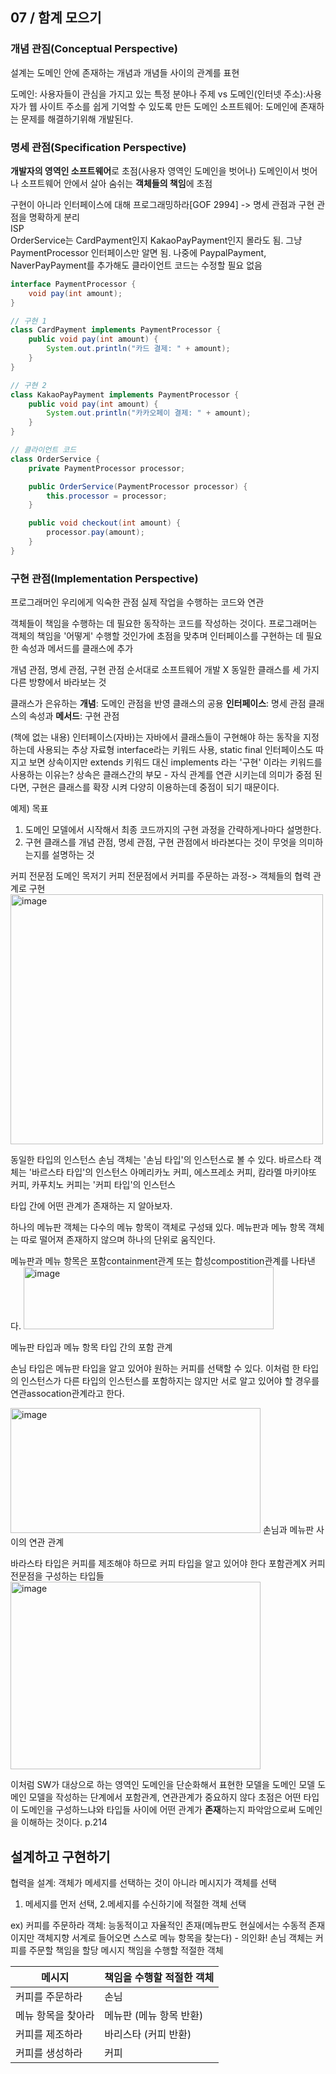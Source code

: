 ## 07 / 함계 모으기
### 개념 관짐(Conceptual Perspective)
설계는 도메인 안에 존재하는 개념과 개념들 사이의 관계를 표현

도메인: 사용자들이 관심을 가지고 있는 특정 분야나 주제 vs 도메인(인터넷 주소):사용자가 웹 사이트 주소를 쉽게 기억할 수 있도록 만든 도메인
소프트웨어: 도메인에 존재하는 문제를 해결하기위해 개발된다.

### 명세 관점(Specification Perspective)
**개발자의 영역인 소프트웨어**로 초점(사용자 영역인 도메인을 벗어나)
도메인이서 벗어나 소프트웨어 안에서 살아 숨쉬는 **객체들의 책임**에 초점

구현이 아니라 인터페이스에 대해 프로그래밍하라[GOF 2994]
-> 명세 관점과 구현 관점을 명확하게 분리
</br>ISP
</br> OrderService는 CardPayment인지 KakaoPayPayment인지 몰라도 됨.
그냥 PaymentProcessor 인터페이스만 알면 됨.
나중에 PaypalPayment, NaverPayPayment를 추가해도 클라이언트 코드는 수정할 필요 없음

```java // 인터페이스: 계약 정의
interface PaymentProcessor {
    void pay(int amount);
}

// 구현 1
class CardPayment implements PaymentProcessor {
    public void pay(int amount) {
        System.out.println("카드 결제: " + amount);
    }
}

// 구현 2
class KakaoPayPayment implements PaymentProcessor {
    public void pay(int amount) {
        System.out.println("카카오페이 결제: " + amount);
    }
}

// 클라이언트 코드
class OrderService {
    private PaymentProcessor processor;

    public OrderService(PaymentProcessor processor) {
        this.processor = processor;
    }

    public void checkout(int amount) {
        processor.pay(amount);
    }
}
```

### 구현 관점(Implementation Perspective)
프로그래머인 우리에게 익숙한 관점
실제 작업을 수행하는 코드와 연관

객체들이 책임을 수행하는 데 필요한 동작하는 코드를 작성하는 것이다.
프로그래머는 객체의 책임을 '어떻게' 수행할 것인가에 초점을 맞추며 인터페이스를 구현하는 데 필요한 속성과 메서드를 클래스에 추가

개념 관점, 명세 관점, 구현 관점 순서대로 소프트웨어 개발 X
동일한 클래스를 세 가지 다른 방향에서 바라보는 것

클래스가 은유하는 **개념**: 도메인 관점을 반영
클래스의 공용 **인터페이스**: 명세 관점
클래스의 속성과 **메서드**: 구현 관점

(책에 없는 내용) 인터페이스(자바)는 자바에서 클래스들이 구현해야 하는 동작을 지정하는데 사용되는 추상 자료형
interface라는 키워드 사용, static final
인터페이스도 따지고 보면 상속이지만 extends 키워드 대신 implements 라는 '구현' 이라는 키워드를 사용하는 이유는?
상속은 클래스간의 부모 - 자식 관계를 연관 시키는데 의미가 중점 된다면, 구현은 클래스를 확장 시켜 다양히 이용하는데 중점이 되기 때문이다.

예제)
목표
1. 도메인 모델에서 시작해서 최종 코드까지의 구현 과정을 간략하게나마다 설명한다.
2. 구현 클래스를 개념 관점, 명세 관점, 구현 관점에서 바라본다는 것이 무엇을 의미하는지를 설명하는 것

커피 전문점 도메인
목저기 커피 전문점에서 커피를 주문하는 과정-> 객체들의 협력 관계로 구현
<img width="500" height="400" alt="image" src="https://github.com/user-attachments/assets/10d7e760-6b2c-4686-9dcc-6aab0d905e43" />


동일한 타입의 인스턴스
손님 객체는 '손님 타입'의 인스턴스로 볼 수 있다.
바르스타 객체는 '바르스타 타입'의 인스턴스
아메리카노 커피, 에스프레소 커피, 캄라멜 마키야또 커피, 카푸치노 커피는 '커피 타입'의 인스턴스


타입 간에 어떤 관계가 존재하는 지 알아보자.

하나의 메뉴판 객체는 다수의 메뉴 항목이 객체로 구성돼 있다. 메뉴판과 메뉴 항목 객체는 따로 떨어져 존재하지 않으며 하나의 단위로 움직인다.

메뉴판과 메뉴 항목은 포함containment관계 또는 합성compostition관계를 나타낸다.
<img width="400" height="100" alt="image" src="https://github.com/user-attachments/assets/05709fd6-703e-49ee-b912-2a3e2e554ff5" />

메뉴판 타입과 메뉴 항목 타입 간의 포함 관계

손님 타입은 메뉴판 타입을 알고 있어야 원하는 커피를 선택할 수 있다. 이처럼 한 타입의 인스턴스가 다른 타입의 인스턴스를 포함하지는 않지만 서로 알고 있어야 할 경우를 연관assocation관계라고 한다.

<img width="400" height="200" alt="image" src="https://github.com/user-attachments/assets/39f88aa4-e216-4af4-8970-e5f04ca6dcb9" />
손님과 메뉴판 사이의 연관 관계

바라스타 타입은 커피를 제조해야 하므로 커피 타입을 알고 있어야 한다
포함관계X
커피 전문점을 구성하는 타입들
<img width="400" height="300" alt="image" src="https://github.com/user-attachments/assets/1b3dda42-2327-46bf-b885-0d009d936fb1" />

이처럼 SW가 대상으로 하는 영역인 도메인을 단순화해서 표현한 모델을 도메인 모델
도메인 모델을 작성하는 단계에서 포함관계, 연관관계가 중요하지 않다
초점은 어떤 타입이 도메인을 구성하느냐와 타입들 사이에 어떤 관계가 **존재**하는지 파악암으로써 도메인을 이해하는 것이다. p.214

## 설계하고 구현하기
협력을 설계: 객체가 메세지를 선택하는 것이 아니라 메시지가 객체를 선택
1. 메세지를 먼저 선택, 2.메세지를 수신하기에 적절한 객체 선택

ex) 커피를 주문하라
객체: 능동적이고 자율적인 존재(메뉴판도 현실에서는 수동적 존재이지만 객체지향 서계로 들어오면 스스로 메뉴 항목을 찾는다) - 의인화!
손님 객체는 커피를 주문할 책임을 할당
메시지	책임을 수행할 적절한 객체

| 메시지           | 책임을 수행할 적절한 객체       |
|------------------|--------------------------------|
| 커피를 주문하라  | 손님                           |
| 메뉴 항목을 찾아라 | 메뉴판 (메뉴 항목 반환)         |
| 커피를 제조하라  | 바리스타 (커피 반환)            |
| 커피를 생성하라  | 커피                           |





